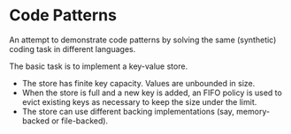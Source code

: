 # Code Patterns

An attempt to demonstrate code patterns by solving the same
(synthetic) coding task in different languages.

The basic task is to implement a key-value store.
- The store has finite key capacity. Values are unbounded in size.
- When the store is full and a new key is added, an FIFO policy is used to
  evict existing keys as necessary to keep the size under the limit.
- The store can use different backing implementations (say, memory-backed or
  file-backed).
